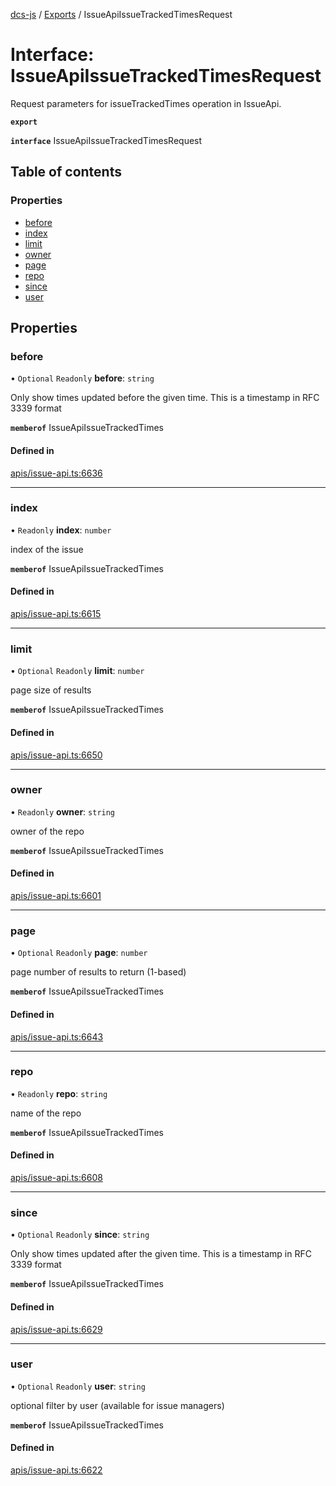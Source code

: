 [dcs-js](../README.md) / [Exports](../modules.md) / IssueApiIssueTrackedTimesRequest

# Interface: IssueApiIssueTrackedTimesRequest

Request parameters for issueTrackedTimes operation in IssueApi.

**`export`**

**`interface`** IssueApiIssueTrackedTimesRequest

## Table of contents

### Properties

- [before](IssueApiIssueTrackedTimesRequest.md#before)
- [index](IssueApiIssueTrackedTimesRequest.md#index)
- [limit](IssueApiIssueTrackedTimesRequest.md#limit)
- [owner](IssueApiIssueTrackedTimesRequest.md#owner)
- [page](IssueApiIssueTrackedTimesRequest.md#page)
- [repo](IssueApiIssueTrackedTimesRequest.md#repo)
- [since](IssueApiIssueTrackedTimesRequest.md#since)
- [user](IssueApiIssueTrackedTimesRequest.md#user)

## Properties

### <a id="before" name="before"></a> before

• `Optional` `Readonly` **before**: `string`

Only show times updated before the given time. This is a timestamp in RFC 3339 format

**`memberof`** IssueApiIssueTrackedTimes

#### Defined in

[apis/issue-api.ts:6636](https://github.com/unfoldingWord/dcs-js/blob/b29eb7a/apis/issue-api.ts#L6636)

___

### <a id="index" name="index"></a> index

• `Readonly` **index**: `number`

index of the issue

**`memberof`** IssueApiIssueTrackedTimes

#### Defined in

[apis/issue-api.ts:6615](https://github.com/unfoldingWord/dcs-js/blob/b29eb7a/apis/issue-api.ts#L6615)

___

### <a id="limit" name="limit"></a> limit

• `Optional` `Readonly` **limit**: `number`

page size of results

**`memberof`** IssueApiIssueTrackedTimes

#### Defined in

[apis/issue-api.ts:6650](https://github.com/unfoldingWord/dcs-js/blob/b29eb7a/apis/issue-api.ts#L6650)

___

### <a id="owner" name="owner"></a> owner

• `Readonly` **owner**: `string`

owner of the repo

**`memberof`** IssueApiIssueTrackedTimes

#### Defined in

[apis/issue-api.ts:6601](https://github.com/unfoldingWord/dcs-js/blob/b29eb7a/apis/issue-api.ts#L6601)

___

### <a id="page" name="page"></a> page

• `Optional` `Readonly` **page**: `number`

page number of results to return (1-based)

**`memberof`** IssueApiIssueTrackedTimes

#### Defined in

[apis/issue-api.ts:6643](https://github.com/unfoldingWord/dcs-js/blob/b29eb7a/apis/issue-api.ts#L6643)

___

### <a id="repo" name="repo"></a> repo

• `Readonly` **repo**: `string`

name of the repo

**`memberof`** IssueApiIssueTrackedTimes

#### Defined in

[apis/issue-api.ts:6608](https://github.com/unfoldingWord/dcs-js/blob/b29eb7a/apis/issue-api.ts#L6608)

___

### <a id="since" name="since"></a> since

• `Optional` `Readonly` **since**: `string`

Only show times updated after the given time. This is a timestamp in RFC 3339 format

**`memberof`** IssueApiIssueTrackedTimes

#### Defined in

[apis/issue-api.ts:6629](https://github.com/unfoldingWord/dcs-js/blob/b29eb7a/apis/issue-api.ts#L6629)

___

### <a id="user" name="user"></a> user

• `Optional` `Readonly` **user**: `string`

optional filter by user (available for issue managers)

**`memberof`** IssueApiIssueTrackedTimes

#### Defined in

[apis/issue-api.ts:6622](https://github.com/unfoldingWord/dcs-js/blob/b29eb7a/apis/issue-api.ts#L6622)
